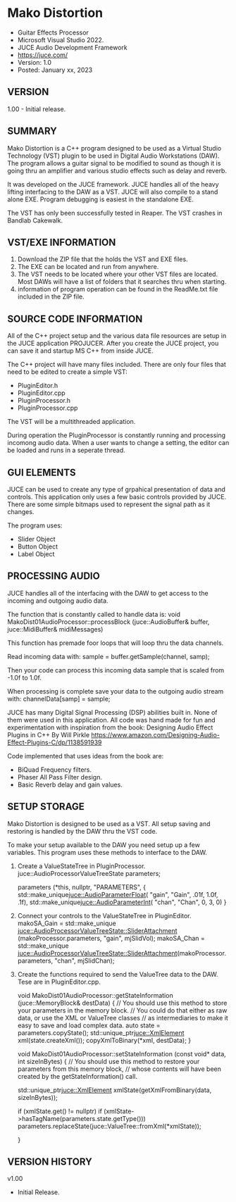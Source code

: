 # Mako Distortion
* Guitar Effects Processor
* Microsoft Visual Studio 2022.
* JUCE Audio Development Framework
* https://juce.com/
* Version: 1.0
* Posted: January xx, 2023

VERSION
------------------------------------------------------------------
1.00 - Initial release.
       
SUMMARY
------------------------------------------------------------------
Mako Distortion is a C++ program designed to be used as a Virtual
Studio Technology (VST) plugin to be used in Digital Audio
Workstations (DAW). The program allows a guitar signal to be
modified to sound as though it is going thru an amplifier and
various studio effects such as delay and reverb.

It was developed on the JUCE framework. JUCE handles all of the 
heavy lifting interfacing to the DAW as a VST. JUCE will also 
compile to a stand alone EXE. Program debugging is easiest in 
the standalone EXE.

The VST has only been successfully tested in Reaper.
The VST crashes in Bandlab Cakewalk. 


VST/EXE INFORMATION
------------------------------------------------------------------
1) Download the ZIP file that the holds the VST and EXE files.
2) The EXE can be located and run from anywhere.
3) The VST needs to be located where your other VST files are
located. Most DAWs will have a list of folders that it searches
thru when starting.
4) information of program operation can be found in the ReadMe.txt
file included in the ZIP file.

SOURCE CODE INFORMATION
------------------------------------------------------------------
All of the C++ project setup and the various data file resources
are setup in the JUCE application PROJUCER. After you create the
JUCE project, you can save it and startup MS C++ from inside JUCE.

The C++ project will have many files included. There are only four
files that need to be edited to create a simple VST:
- PluginEditor.h
- PluginEditor.cpp
- PluginProcessor.h
- PluginProcessor.cpp

The VST will be a multithreaded application. 

During operation the PluginProcessor is constantly running and
processing incomong audio data. When a user wants to change a
setting, the editor can be loaded and runs in a seperate thread. 

GUI ELEMENTS
------------------------------------------------------------------
JUCE can be used to create any type of grpahical presentation of
data and controls. This application only uses a few basic controls
provided by JUCE. There are some simple bitmaps used to represent
the signal path as it changes. 

The program uses:
- Slider Object
- Button Object
- Label Object

PROCESSING AUDIO
------------------------------------------------------------------
JUCE handles all of the interfacing with the DAW to get access to
the incoming and outgoing audio data.

The function that is constantly called to handle data is:
void MakoDist01AudioProcessor::processBlock (juce::AudioBuffer<float>& buffer, juce::MidiBuffer& midiMessages)

This function has premade foor loops that will loop thru the data
channels.

Read incoming data with:
sample = buffer.getSample(channel, samp); 

Then your code can process this incoming data sample that is 
scaled from -1.0f to 1.0f.

When processing is complete save your data to the outgoing audio
stream with:
channelData[samp] = sample; 

JUCE has many Digital Signal Processing (DSP) abilities built in.
None of them were used in this application. All code was hand 
made for fun and experimentation with inspiration from the book:
Designing Audio Effect Plugins in C++
By Will Pirkle
https://www.amazon.com/Designing-Audio-Effect-Plugins-C/dp/1138591939

Code implemented that uses ideas from the book are:
- BiQuad Frequency filters.
- Phaser All Pass Filter design.
- Basic Reverb delay and gain values. 


SETUP STORAGE
------------------------------------------------------------------
Mako Distortion is designed to be used as a VST. All setup saving
and restoring is handled by the DAW thru the VST code.

To make your setup available to the DAW you need setup up a few 
variables. This program uses these methods to interface to the DAW.


1) Create a ValueStateTree in PluginProcessor.
   juce::AudioProcessorValueTreeState parameters;
    
   parameters (*this, nullptr, "PARAMETERS",
   {
     std::make_unique<juce::AudioParameterFloat>(  "gain",    "Gain", .01f, 1.0f, .1f),
     std::make_unique<juce::AudioParameterInt>(    "chan",    "Chan",  0, 3, 0)
   }
            
2) Connect your controls to the ValueStateTree in PluginEditor.
   makoSA_Gain = std::make_unique <juce::AudioProcessorValueTreeState::SliderAttachment> (makoProcessor.parameters, "gain", mjSlidVol);
   makoSA_Chan = std::make_unique <juce::AudioProcessorValueTreeState::SliderAttachment>(makoProcessor.parameters, "chan", mjSlidChan);

3) Create the functions required to send the ValueTree data to 
   the DAW. Tese are in PluginEditor.cpp.
   
   void MakoDist01AudioProcessor::getStateInformation (juce::MemoryBlock& destData)
   {
     // You should use this method to store your parameters in the memory block.
     // You could do that either as raw data, or use the XML or ValueTree classes
     // as intermediaries to make it easy to save and load complex data.
     auto state = parameters.copyState();
     std::unique_ptr<juce::XmlElement> xml(state.createXml());
     copyXmlToBinary(*xml, destData);
   }

   void MakoDist01AudioProcessor::setStateInformation (const void* data, int sizeInBytes)
   {
     // You should use this method to restore your parameters from this memory block,
     // whose contents will have been created by the getStateInformation() call.
        
     std::unique_ptr<juce::XmlElement> xmlState(getXmlFromBinary(data, sizeInBytes));

     if (xmlState.get() != nullptr)
        if (xmlState->hasTagName(parameters.state.getType()))
            parameters.replaceState(juce::ValueTree::fromXml(*xmlState));
    
   }

VERSION HISTORY
------------------------------------------------------------------
v1.00
* Initial Release.
